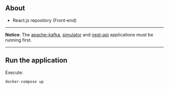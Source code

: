 ## About
- React.js repository (Front-end)

---

**Notice**: The [apache-kafka](https://github.com/MessiasJunio/real-time-delivery/tree/main/apache-kafka), [simulator](https://github.com/MessiasJunio/real-time-delivery/tree/main/simulator) and [nest-api](https://github.com/MessiasJunio/real-time-delivery/tree/main/nest-api) applications must be running first.

---

## Run the application

Execute:

```bash
docker-compose up
```